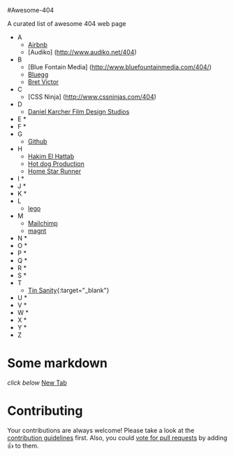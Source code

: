 #Awesome-404

A curated list of awesome 404 web page

* A
	* [Airbnb](https://www.airbnb.com/404)
	* [Audiko] (http://www.audiko.net/404)
* B
	* [Blue Fontain Media] (http://www.bluefountainmedia.com/404/)
	* [Bluegg](http://bluegg.co.uk/404)
	* [Bret Victor](http://worrydream.com/404notfound)
* C
	* [CSS Ninja] (http://www.cssninjas.com/404)
* D
	* [Daniel Karcher Film Design Studios](http://www.bluedaniel.com/404)
* E
	* 
* F
	* 
* G
	* [Github](http://github.com/404)
* H
	* [Hakim El Hattab](http://lab.hakim.se/404/netmag.html)
	* [Hot dog Production](http://hotdot.pro/en/404/)
	* [Home Star Runner](http://www.homestarrunner.com/random_garbage_text)
* I
	* 
* J
	* 
* K
	* 
* L
	* [lego](http://www.lego.com/skjldjf;asdf)
* M
	* [Mailchimp](http://www.mailchimp.com/404)
	* [magnt](http://www.magnt.com/404/)
* N
	* 
* O
	* 
* P
	* 
* Q
	* 
* R
	* 
* S
	* 
* T
	* [Tin Sanity](http://www.tinsanity.net/404.shtml){:target="_blank"}
* U
	* 
* V
	* 
* W
	* 
* X
	* 
* Y
	* 
* Z

# Some markdown
*click below*
<a href="http://www.tinsanity.net/404.shtml" target="_blank">New Tab</a>

# Contributing

Your contributions are always welcome! Please take a look at the [contribution guidelines](https://github.com/guinslym/awesome-404/blob/master/CONTRIBUTING.md) first.
Also, you could [vote for pull requests](https://github.com/guinslym/awesome-404/pulls) by adding :+1: to them.